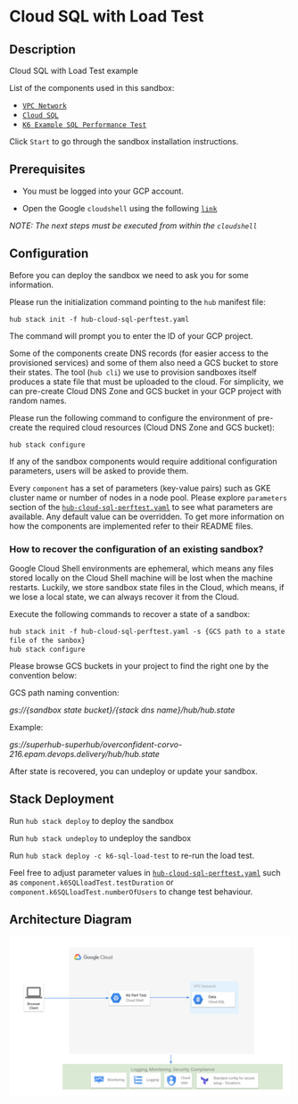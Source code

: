 # Cloud SQL with Load Test

## Description

Cloud SQL with Load Test example

List of the components used in this sandbox:

* [`VPC Network`](https://github.com/agilestacks/google-components/tree/main/network)
* [`Cloud SQL`](https://github.com/agilestacks/google-components/tree/main/cloud-sql)
* [`K6 Example SQL Performance Test`](https://github.com/agilestacks/google-components/tree/main/k6-sql-load-test)

Click `Start` to go through the sandbox installation instructions.

## Prerequisites

* You must be logged into your GCP account.

* Open the Google `cloudshell` using the following [`link`](https://ssh.cloud.google.com/cloudshell/editor?cloudshell_git_repo=https://github.com/agilestacks/google-stacks&cloudshell_image=gcr.io/superhub/cloud-shell&cloudshell_tutorial=hub-cloud-sql-perftest.md)

*NOTE: The next steps must be executed from within the `cloudshell`*

## Configuration

Before you can deploy the sandbox we need to ask you for some information.

Please run the initialization command pointing to the `hub` manifest file:

```shell
hub stack init -f hub-cloud-sql-perftest.yaml
```

The command will prompt you to enter the ID of your GCP project.

Some of the components create DNS records (for easier access to the provisioned services) and some of them also need a GCS bucket to store their states.
The tool (`hub cli`) we use to provision sandboxes itself produces a state file that must be uploaded to the cloud.
For simplicity, we can pre-create Cloud DNS Zone and GCS bucket in your GCP project with random names.

Please run the following command to configure the environment of pre-create the required cloud resources (Cloud DNS Zone and GCS bucket):

```shell
hub stack configure
```

If any of the sandbox components would require additional configuration parameters, users will be asked to provide them.

Every `component` has a set of parameters (key-value pairs) such as GKE cluster name or number of nodes in a node pool.
Please explore `parameters` section of the [`hub-cloud-sql-perftest.yaml`](https://github.com/agilestacks/google-stacks/blob/main/hub-cloud-sql-perftest.yaml) to see what parameters are available.
Any default value can be overridden.
To get more information on how the components are implemented refer to their README files.

### How to recover the configuration of an existing sandbox?

Google Cloud Shell environments are ephemeral,
which means any files stored locally on the Cloud Shell machine will be lost when
the machine restarts.
Luckily, we store sandbox state files in the Cloud,
which means, if we lose a local state, we can always recover it from the Cloud.

Execute the following commands to recover a state of a sandbox:

```shell
hub stack init -f hub-cloud-sql-perftest.yaml -s {GCS path to a state file of the sanbox}
hub stack configure
```

Please browse GCS buckets in your project to find the right one by the convention below:

GCS path naming convention:

*gs://{sandbox state bucket}/{stack dns name}/hub/hub.state*

Example:

*gs://superhub-superhub/overconfident-corvo-216.epam.devops.delivery/hub/hub.state*

After state is recovered, you can undeploy or update your sandbox.

## Stack Deployment

Run `hub stack deploy` to deploy the sandbox

Run `hub stack undeploy` to undeploy the sandbox

Run `hub stack deploy -c k6-sql-load-test` to re-run the load test.

Feel free to adjust parameter values in [`hub-cloud-sql-perftest.yaml`](https://github.com/agilestacks/google-stacks/blob/main/hub-cloud-sql-perftest.yaml)
such as `component.k6SQLloadTest.testDuration` or `component.k6SQLloadTest.numberOfUsers` to change test behaviour.

## Architecture Diagram

![Cloud SQL Sandbox Architecture](images/cloud_sql_diagram.png)

